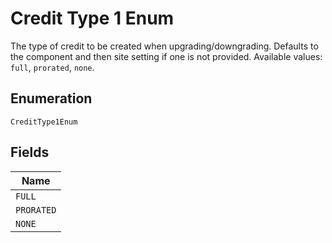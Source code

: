 
# Credit Type 1 Enum

The type of credit to be created when upgrading/downgrading. Defaults to the component and then site setting if one is not provided.
Available values: `full`, `prorated`, `none`.

## Enumeration

`CreditType1Enum`

## Fields

| Name |
|  --- |
| `FULL` |
| `PRORATED` |
| `NONE` |

